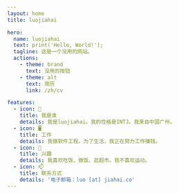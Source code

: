 ```yaml
---
layout: home
title: luojiahai

hero:
  name: luojiahai
  text: print('Hello, World!');
  tagline: 这是一个没用的网站。
  actions:
    - theme: brand
      text: 没用的按钮
    - theme: alt
      text: 简历
      link: /zh/cv

features:
  - icon: 🤔
    title: 我是谁
    details: 我是luojiahai。我的性格是INTJ。我来自中国广州。
  - icon: 🖥️
    title: 工作
    details: 我做软件工程。为了生活，我正在努力工作赚钱。
  - icon: 🍚
    title: 兴趣
    details: 我喜欢吃饭、做饭、逛超市。我不喜欢运动。
  - icon: 📫
    title: 联系方式
    details: '电子邮箱：luo [at] jiahai.co'
---
```

